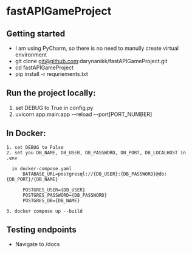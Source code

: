 # fastAPIGameProject

## Getting started
  - I am using PyCharm, so there is no need to manully create virtual environment
  - git clone git@github.com:darynanikk/fastAPIGameProject.git
  - cd fastAPIGameProject
  - pip install -r requriements.txt
  
## Run the project locally:
  1. set DEBUG to True in config.py
  2. uvicorn app.main:app --reload --port[PORT_NUMBER]

## In Docker:
    1. set DEBUG to False
    2. set you DB_NAME, DB_USER, DB_PASSWORD, DB_PORT, DB_LOCALHOST in .env
    
      in docker-compose.yaml
          DATABASE_URL=postgresql://{DB_USER}:{DB_PASSWORD}@db:{DB_PORT}/{DB_NAME}

          POSTGRES_USER={DB_USER}
          POSTGRES_PASSWORD={DB_PASSWORD}
          POSTGRES_DB={DB_NAME}

    3. docker compose up --build
    
 ## Testing endpoints
   - Navigate to /docs
